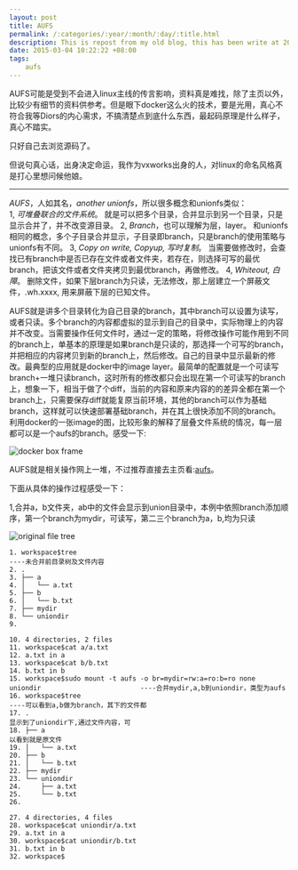 ```yaml
---
layout: post
title: AUFS
permalink: /:categories/:year/:month/:day/:title.html
description: This is repost from my old blog, this has been write at 2015-03-04, i actually want to learn something about docker and it's essential, aufs. But i could not find any detail information about it. So i learn it and write some of my learned.
date: 2015-03-04 10:22:22 +08:00
tags: 
    aufs
---
```


AUFS可能是受到不会进入linux主线的传言影响，资料真是难找，除了主页以外，比较少有细节的资料供参考。但是眼下docker这么火的技术，要是光用，真心不符合我等Diors的内心需求，不搞清楚点到底什么东西，最起码原理是什么样子，真心不踏实。

只好自己去浏览源码了。

但说句真心话，出身决定命运，我作为vxworks出身的人，对linux的命名风格真是打心里想问候他娘。
***
*AUFS*，人如其名，*another unionfs*，所以很多概念和unionfs类似：     
 1, *可堆叠联合的文件系统*。
   就是可以把多个目录，合并显示到另一个目录，只是显示合并了，并不改变源目录。
 2, *Branch*，也可以理解为层，layer。
   和unionfs相同的概念，多个子目录合并显示，子目录即branch，只是branch的使用策略与unionfs有不同。
 3, *Copy on write, Copyup, 写时复制*。
   当需要做修改时，会查找已有branch中是否已存在文件或者文件夹，若存在，则选择可写的最优branch，把该文件或者文件夹拷贝到最优branch，再做修改。
 4, *Whiteout, 白障*。
   删除文件，如果下层branch为只读，无法修改，那上层建立一个屏蔽文件，.wh.xxxx, 用来屏蔽下层的已知文件。
     
AUFS就是讲多个目录转化为自己目录的branch，其中branch可以设置为读写，或者只读。多个branch的内容都虚拟的显示到自己的目录中，实际物理上的内容并不改变。当需要操作任何文件时，通过一定的策略，将修改操作可能作用到不同的branch上，单基本的原理是如果branch是只读的，那选择一个可写的branch，并把相应的内容拷贝到新的branch上，然后修改。自己的目录中显示最新的修改。最典型的应用就是docker中的image layer。最简单的配置就是一个可读写branch+一堆只读branch，这时所有的修改都只会出现在第一个可读写的branch上，想象一下，相当于做了个diff，当前的内容和原来内容的的差异全都在第一个branch上，只需要保存diff就能复原当前环境，其他的branch可以作为基础branch，这样就可以快速部署基础branch，并在其上很快添加不同的branch。
利用docker的一张image的图，比较形象的解释了层叠文件系统的情况，每一层都可以是一个aufs的branch。感受一下:

![docker box frame](https://cl.ly/1C1K3J2c0j0J/docker%20box%20frame.png)

AUFS就是相关操作网上一堆，不过推荐直接去主页看:[aufs](http://aufs.sourceforge.net/aufs.html)。

下面从具体的操作过程感受一下：

1,合并a，b文件夹，ab中的文件会显示到union目录中，本例中依照branch添加顺序，第一个branch为mydir，可读写，第二三个branch为a，b,均为只读

![original file tree](https://cl.ly/2k3t091U2l1B/1-original%20tree.png)

    
	1. workspace$tree                                                                                                                    ----未合并前目录树及文件内容
	2. .
	3. ├── a
	4. │   └── a.txt
	5. ├── b
	6. │   └── b.txt
	7. ├── mydir
	8. └── uniondir
	9. 

	10. 4 directories, 2 files
	11. workspace$cat a/a.txt
	12. a.txt in a
	13. workspace$cat b/b.txt
	14. b.txt in b
	15. workspace$sudo mount -t aufs -o br=mydir=rw:a=ro:b=ro none uniondir                         ----合并mydir,a,b到uniondir，类型为aufs
	16. workspace$tree                                                                                                                     ----可以看到a,b做为branch，其下的文件都
	17. .                                                                                                                                                   显示到了uniondir下,通过文件内容，可
	18. ├── a                                                                                                                                      以看到就是原文件
	19. │   └── a.txt
	20. ├── b
	21. │   └── b.txt
	22. ├── mydir
	23. └── uniondir
	24.     ├── a.txt
	25.     └── b.txt
	26. 

	27. 4 directories, 4 files
	28. workspace$cat uniondir/a.txt
	29. a.txt in a
	30. workspace$cat uniondir/b.txt
	31. b.txt in b
	32. workspace$


